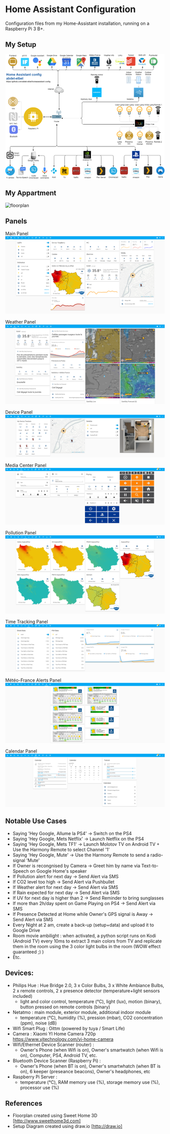# Home Assistant Configuration
Configuration files from my Home-Assistant installation, running on a Raspberry Pi 3 B+.

## My Setup
![Diagram](https://github.com/abdel-elbel/homeassistant-config/raw/master/www/images/diagram.png)

## My Appartment 
![floorplan](https://github.com/abdel-elbel/homeassistant-config/raw/master/www/images/floorplan.gif)

## Panels
Main Panel
![Panel1](https://github.com/abdel-elbel/homeassistant-config/raw/master/www/images/captures/1.PNG)

Weather Panel
![Panel2](https://github.com/abdel-elbel/homeassistant-config/raw/master/www/images/captures/2.PNG)

Device Panel
![Panel3](https://github.com/abdel-elbel/homeassistant-config/raw/master/www/images/captures/3.PNG)

Media Center Panel
![Panel4](https://github.com/abdel-elbel/homeassistant-config/raw/master/www/images/captures/4.PNG)

Pollution Panel
![Panel5](https://github.com/abdel-elbel/homeassistant-config/raw/master/www/images/captures/5.PNG)

Time Tracking Panel
![Panel6](https://github.com/abdel-elbel/homeassistant-config/raw/master/www/images/captures/6.PNG)

Météo-France Alerts Panel
![Panel7](https://github.com/abdel-elbel/homeassistant-config/raw/master/www/images/captures/7.PNG)

Calendar Panel
![Panel9](https://github.com/abdel-elbel/homeassistant-config/raw/master/www/images/captures/9.PNG)

## Notable Use Cases 
- Saying 'Hey Google, Allume la PS4' ->  Switch on the PS4
- Saying 'Hey Google, Mets Netflix' -> Launch Netflix on the PS4 
- Saying 'Hey Google, Mets TF1' -> Launch Molotov TV on Android TV + Use the Harmony Remote to select Channel '1'
- Saying 'Hey Google, Mute' -> Use the Harmony Remote to send a radio-signal 'Mute'
- If Owner is recongnised by Camera -> Greet him by name via Text-to-Speech on Google Home's speaker 
- If Pollution alert for next day -> Send Alert via SMS 
- If CO2 level too high -> Send Alert via Pushbullet 
- If Weather alert for next day -> Send Alert via SMS 
- If Rain expected for next day -> Send Alert via SMS 
- If UV for next day is higher than 2 -> Send Reminder to bring sunglasses
- If more than 2h/day spent on Game Playing on PS4 -> Send Alert via SMS
- If Presence Detected at Home while Owner's GPS signal is Away -> Send Alert via SMS
- Every Night at 2 am, create a back-up (setup+data) and upload it to Google Drive
- Room movie ambilight : when activated, a python script runs on Kodi (Android TV) every 10ms to extract 3 main colors from TV and replicate them in the room using the 3 color light bulbs in the room (WOW effect guaranteed ;) ) 
- Etc. 

## Devices:
- Philips Hue : Hue Bridge 2.0, 3 x Color Bulbs, 3 x White Ambiance Bulbs, 2 x remote controls, 2 x presence detector (temperature+light sensors included)
   * light and color control, temperature (°C), light (lux), motion (binary), button pressed on remote controls (binary)
- Netatmo : main module, exterior module, additional indoor module  
   * temperature (°C), humidity (%), pression (mbar), CO2 concentration (ppm), noise (dB)
- Wifi Smart Plug : Oittm (powered by tuya / Smart Life)
- Camera : Xiaomi YI Home Camera 720p  https://www.yitechnology.com/yi-home-camera
- Wifi/Ethernet Device Scanner (router) :
   * Owner's Phone (when Wifi is on), Owner's smartwatch (when Wifi is on), Computer, PS4, Android TV, etc.  
- Bluetooth Device Scanner (Raspberry Pi) : 
   * Owner's Phone (when BT is on), Owner's smartwhatch (when BT is on), 6 keeper (preseance beacons), Owner's headphones, etc
- Raspberry Pi Server : 
   * temperature (°C), RAM memory use (%), storage memory use (%),  processor use (%) 
## References
- Floorplan created using Sweet Home 3D [http://www.sweethome3d.com]
- Setup Diagram created using draw.io [http://draw.io]
